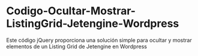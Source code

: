 # Codigo-Ocultar-Mostrar-ListingGrid-Jetengine-Wordpress
Este código jQuery proporciona una solución simple para ocultar y mostrar elementos de un Listing Grid de Jetengine en Wordpress
